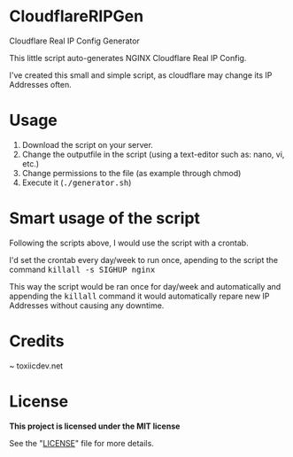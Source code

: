 # CloudflareRIPGen
Cloudflare Real IP Config Generator

This little script auto-generates NGINX Cloudflare Real IP Config.

I've created this small and simple script, as cloudflare may change its IP Addresses often.

# Usage

1) Download the script on your server.
2) Change the outputfile in the script (using a text-editor such as: nano, vi, etc.)
3) Change permissions to the file (as example through chmod)
4) Execute it (<kbd>./generator.sh</kbd>)

# Smart usage of the script

Following the scripts above, I would use the script with a crontab.

I'd set the crontab every day/week to run once, apending to the script the command <kbd>killall -s SIGHUP nginx</kbd>

This way the script would be ran once for day/week and automatically and appending the <kbd>killall</kbd> command it would automatically repare new IP Addresses without causing any downtime.

# Credits

~ toxiicdev.net

# License

**This project is licensed under the MIT license**

See the "[LICENSE](https://github.com/toxiicdev/CloudflareRIPGen/blob/master/LICENSE)" file for more details.
